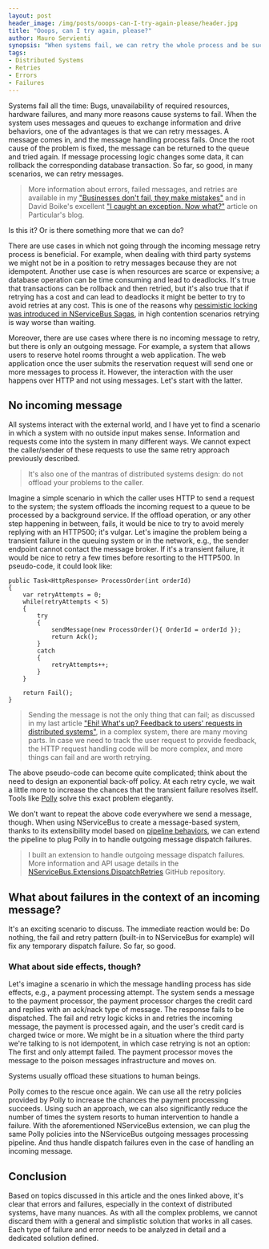 ```yaml
---
layout: post
header_image: /img/posts/ooops-can-I-try-again-please/header.jpg
title: "Ooops, can I try again, please?"
author: Mauro Servienti
synopsis: "When systems fail, we can retry the whole process and be successful. However, there are scenarios in which retrying a subset of the process might be a better choice. Not all failures are born equal."
tags:
- Distributed Systems
- Retries
- Errors
- Failures
---
```


Systems fail all the time: Bugs, unavailability of required resources, hardware failures, and many more reasons cause systems to fail. When the system uses messages and queues to exchange information and drive behaviors, one of the advantages is that we can retry messages. A message comes in, and the message handling process fails. Once the root cause of the problem is fixed, the message can be returned to the queue and tried again. If message processing logic changes some data, it can rollback the corresponding database transaction. So far, so good, in many scenarios, we can retry messages.

> More information about errors, failed messages, and retries are available in my ["Businesses don't fail, they make mistakes"](https://milestone.topics.it/2019/09/10/businesses-dont-fail-they-make-mistakes.html) and in David Boike's excellent ["I caught an exception. Now what?"](https://particular.net/blog/but-all-my-errors-are-severe) article on Particular's blog.

Is this it? Or is there something more that we can do?

There are use cases in which not going through the incoming message retry process is beneficial. For example, when dealing with third party systems we might not be in a position to retry messages because they are not idempotent. Another use case is when resources are scarce or expensive; a database operation can be time consuming and lead to deadlocks. It's true that transactions can be rollback and then retried, but it's also true that if retrying has a cost and can lead to deadlocks it might be better to try to avoid retries at any cost. This is one of the reasons why [pessimistic locking was introduced in NServiceBus Sagas](https://particular.net/blog/optimizations-to-scatter-gather-sagas), in high contention scenarios retrying is way worse than waiting.

Moreover, there are use cases where there is no incoming message to retry, but there is only an outgoing message. For example, a system that allows users to reserve hotel rooms throught a web application. The web application once the user submits the reservation request will send one or more messages to process it. However, the interaction with the user happens over HTTP and not using messages. Let's start with the latter.

## No incoming message

All systems interact with the external world, and I have yet to find a scenario in which a system with no outside input makes sense. Information and requests come into the system in many different ways. We cannot expect the caller/sender of these requests to use the same retry approach previously described.

> It's also one of the mantras of distributed systems design: do not offload your problems to the caller.

Imagine a simple scenario in which the caller uses HTTP to send a request to the system; the system offloads the incoming request to a queue to be processed by a background service. If the offload operation, or any other step happening in between, fails, it would be nice to try to avoid merely replying with an HTTP500; it's vulgar.
Let's imagine the problem being a transient failure in the queuing system or in the network, e.g., the sender endpoint cannot contact the message broker. If it's a transient failure, it would be nice to retry a few times before resorting to the HTTP500. In pseudo-code, it could look like:

```
public Task<HttpResponse> ProcessOrder(int orderId)
{
    var retryAttempts = 0;
    while(retryAttempts < 5)
    {
        try
        {
            sendMessage(new ProcessOrder(){ OrderId = orderId });
            return Ack();
        }
        catch
        {
            retryAttempts++;
        }
    }

    return Fail();
}
```

> Sending the message is not the only thing that can fail; as discussed in my last article ["Ehi! What's up? Feedback to users' requests in distributed systems"](https://milestone.topics.it/2021/01/12/feedback-to-users-requests-in-distributed-systems.html), in a complex system, there are many moving parts. In case we need to track the user request to provide feedback, the HTTP request handling code will be more complex, and more things can fail and are worth retrying.

The above pseudo-code can become quite complicated; think about the need to design an exponential back-off policy. At each retry cycle, we wait a little more to increase the chances that the transient failure resolves itself. Tools like [Polly](https://github.com/App-vNext/Polly) solve this exact problem elegantly.

We don't want to repeat the above code everywhere we send a message, though. When using NServiceBus to create a message-based system, thanks to its extensibility model based on [pipeline behaviors](https://docs.particular.net/nservicebus/pipeline/manipulate-with-behaviors), we can extend the pipeline to plug Polly in to handle outgoing message dispatch failures.

> I built an extension to handle outgoing message dispatch failures. More information and API usage details in the [NServiceBus.Extensions.DispatchRetries](https://github.com/mauroservienti/NServiceBus.Extensions.DispatchRetries) GitHub repository.

## What about failures in the context of an incoming message?

It's an exciting scenario to discuss. The immediate reaction would be: Do nothing, the fail and retry pattern (built-in to NServiceBus for example) will fix any temporary dispatch failure. So far, so good.

### What about side effects, though?

Let's imagine a scenario in which the message handling process has side effects, e.g., a payment processing attempt. The system sends a message to the payment processor, the payment processor charges the credit card and replies with an ack/nack type of message.
The response fails to be dispatched. The fail and retry logic kicks in and retries the incoming message, the payment is processed again, and the user's credit card is charged twice or more. We might be in a situation where the third party we're talking to is not idempotent, in which case retrying is not an option: The first and only attempt failed. The payment processor moves the message to the poison messages infrastructure and moves on.

Systems usually offload these situations to human beings.

Polly comes to the rescue once again. We can use all the retry policies provided by Polly to increase the chances the payment processing succeeds. Using such an approach, we can also significantly reduce the number of times the system resorts to human intervention to handle a failure. With the aforementioned NServiceBus extension, we can plug the same Polly policies into the NServiceBus outgoing messages processing pipeline. And thus handle dispatch failures even in the case of handling an incoming message.

## Conclusion

Based on topics discussed in this article and the ones linked above, it's clear that errors and failures, especially in the context of distributed systems, have many nuances. As with all the complex problems, we cannot discard them with a general and simplistic solution that works in all cases. Each type of failure and error needs to be analyzed in detail and a dedicated solution defined.
